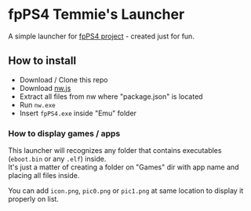 # fpPS4 Temmie's Launcher
A simple launcher for <a href="https://github.com/red-prig/fpPS4/">fpPS4 project</a> - created just for fun.

## How to install
- Download / Clone this repo
- Download <a href="https://nwjs.io/">nw.js</a>
- Extract all files from nw where "package.json" is located
- Run <code>nw.exe</code>
- Insert <code>fpPS4.exe</code> inside "Emu" folder

### How to display games / apps
This launcher will recognizes any folder that contains executables (<code>eboot.bin</code> or any <code>.elf</code>) inside.<br>
It's just a matter of creating a folder on "Games" dir with app name and placing all files inside.

You can add <code>icon.png</code>, <code>pic0.png</code> or <code>pic1.png</code> at same location to display it properly on list.
